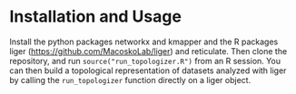 # Installation and Usage
Install the python packages networkx and kmapper and the R packages liger (https://github.com/MacoskoLab/liger) and reticulate.
Then clone the repository, and run `source("run_topologizer.R")` from an R session.
You can then build a topological representation of datasets analyzed with liger by calling the `run_topologizer` function directly on a liger object.

